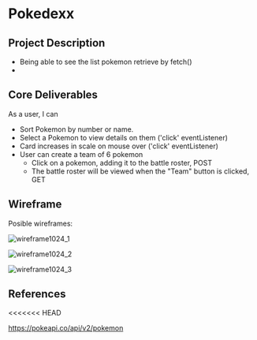 # Pokedexx
## Project Description
- Being able to see the list pokemon retrieve by fetch()
- 


## Core Deliverables

As a user, I can

- Sort Pokemon by number or name.
- Select a Pokemon to view details on them ('click' eventListener)
- Card increases in scale on mouse over ('click' eventListener)
- User can create a team of 6 pokemon
  * Click on a pokemon, adding it to the battle roster, POST
  * The battle roster will be viewed when the "Team" button is clicked, GET
  

## Wireframe

Posible wireframes:

![wireframe1024_1](https://github.com/user-attachments/assets/c0bff199-b70b-45b6-966a-fac658e43c05)



![wireframe1024_2](https://github.com/user-attachments/assets/66bdc758-ca54-4cde-9399-163d46fccbca)



![wireframe1024_3](https://github.com/user-attachments/assets/4cacb80f-7540-4942-bc3f-9abcfba15f8c)



## References
<<<<<<< HEAD

https://pokeapi.co/api/v2/pokemon

